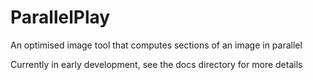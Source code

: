 # ParallelPlay

An optimised image tool that computes sections of an image in parallel

Currently in early development, see the docs directory for more details
